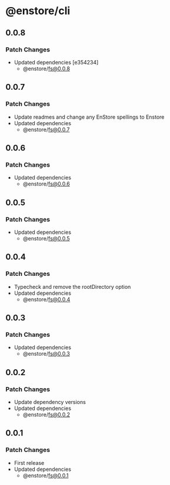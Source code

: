 # @enstore/cli

## 0.0.8

### Patch Changes

- Updated dependencies [e354234]
  - @enstore/fs@0.0.8

## 0.0.7

### Patch Changes

- Update readmes and change any EnStore spellings to Enstore
- Updated dependencies
  - @enstore/fs@0.0.7

## 0.0.6

### Patch Changes

- Updated dependencies
  - @enstore/fs@0.0.6

## 0.0.5

### Patch Changes

- Updated dependencies
  - @enstore/fs@0.0.5

## 0.0.4

### Patch Changes

- Typecheck and remove the rootDirectory option
- Updated dependencies
  - @enstore/fs@0.0.4

## 0.0.3

### Patch Changes

- Updated dependencies
  - @enstore/fs@0.0.3

## 0.0.2

### Patch Changes

- Update dependency versions
- Updated dependencies
  - @enstore/fs@0.0.2

## 0.0.1

### Patch Changes

- First release
- Updated dependencies
  - @enstore/fs@0.0.1
